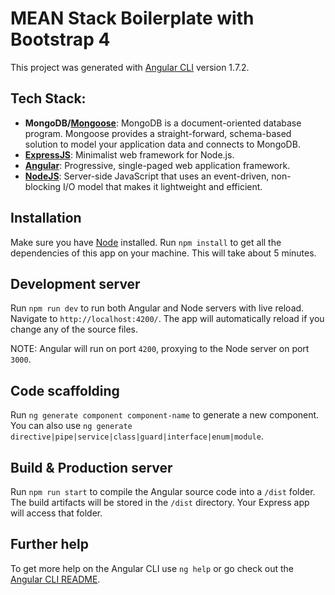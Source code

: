 # MEAN Stack Boilerplate with Bootstrap 4

This project was generated with [Angular CLI](https://github.com/angular/angular-cli) version 1.7.2.

## Tech Stack:

- **MongoDB/[Mongoose](http://mongoosejs.com/)**: MongoDB is a document-oriented database program. Mongoose provides a straight-forward, schema-based solution to model your application data and connects to MongoDB. 
- **[ExpressJS](https://expressjs.com/)**: Minimalist web framework for Node.js.
- **[Angular](https://angular.io/)**: Progressive, single-paged web application framework.
- **[NodeJS](https://nodejs.org/en/)**: Server-side JavaScript that uses an event-driven, non-blocking I/O model that makes it lightweight and efficient. 

## Installation

Make sure you have [Node](https://nodejs.org/en/) installed. Run `npm install` to get all the dependencies of this app on your machine. This will take about 5 minutes.

## Development server

Run `npm run dev` to run both Angular and Node servers with live reload. Navigate to `http://localhost:4200/`. The app will automatically reload if you change any of the source files. 

NOTE: Angular will run on port `4200`, proxying to the Node server on port `3000`. 

## Code scaffolding

Run `ng generate component component-name` to generate a new component. You can also use `ng generate directive|pipe|service|class|guard|interface|enum|module`.

## Build & Production server

Run `npm run start` to compile the Angular source code into a `/dist` folder. The build artifacts will be stored in the `/dist` directory. Your Express app will access that folder.  

## Further help

To get more help on the Angular CLI use `ng help` or go check out the [Angular CLI README](https://github.com/angular/angular-cli/blob/master/README.md).
